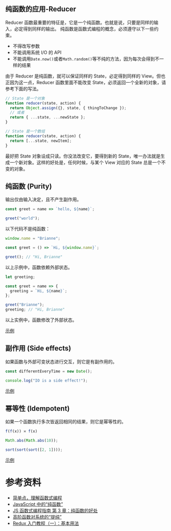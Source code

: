 ## 纯函数的应用-Reducer

Reducer 函数最重要的特征是，它是一个纯函数。也就是说，只要是同样的输入，必定得到同样的输出。
纯函数是函数式编程的概念，必须遵守以下一些约束。

- 不得改写参数
- 不能调用系统 I/O 的 API
- 不能调用`Date.now()`或者`Math.random()`等不纯的方法，因为每次会得到不一样的结果

由于 Reducer 是纯函数，就可以保证同样的 State，必定得到同样的 View。但也正因为这一点，Reducer 函数里面不能改变 State，必须返回一个全新的对象，请参考下面的写法。

```javascript
// State 是一个对象
function reducer(state, action) {
  return Object.assign({}, state, { thingToChange });
  // 或者
  return { ...state, ...newState };
}

// State 是一个数组
function reducer(state, action) {
  return [...state, newItem];
}
```

最好把 State 对象设成只读。你没法改变它，要得到新的 State，唯一办法就是生成一个新对象。这样的好处是，任何时候，与某个 View 对应的 State 总是一个不变的对象。

## 纯函数 (Purity)

输出仅由输入决定，且不产生副作用。

```js
const greet = name => `hello, ${name}`;

greet("world");
```

以下代码不是纯函数：

```js
window.name = "Brianne";

const greet = () => `Hi, ${window.name}`;

greet(); // "Hi, Brianne"
```

以上示例中，函数依赖外部状态。

```js
let greeting;

const greet = name => {
  greeting = `Hi, ${name}`;
};

greet("Brianne");
greeting; // "Hi, Brianne"
```

以上实例中，函数修改了外部状态。

[示例](https://github.com/shfshanyue/fp-jargon-zh/blob/master/demos/purity.js)

## 副作用 (Side effects)

如果函数与外部可变状态进行交互，则它是有副作用的。

```js
const differentEveryTime = new Date();
```

```js
console.log("IO is a side effect!");
```

[示例](https://github.com/shfshanyue/fp-jargon-zh/blob/master/demos/sideEffect.js)

## 幂等性 (Idempotent)

如果一个函数执行多次皆返回相同的结果，则它是幂等性的。

```js
f(f(x)) ≍ f(x)
```

```js
Math.abs(Math.abs(10));
```

```js
sort(sort(sort([2, 1])));
```

[示例](https://github.com/shfshanyue/fp-jargon-zh/blob/master/demos/idempotent.js)

# 参考资料

- [简单点，理解函数式编程](<https://mp.weixin.qq.com/s?__biz=MzI5MjEzNzA1MA==&mid=2650264291&idx=1&sn=02dcff8719b7a285d8e94a63a45473d0&chksm=f40683d6c3710ac0dba9a5b416cb9dfc14546ebb6771dd406c5191ed520cc8babd2c3b94c0bd&key=1ec2040cbb2ee42f36ba042b09fa916202a6e38dce54af4ff2aa186ca5258e83dc0a38f5cfd5c8f7a86481e5aee8b393acc822f22b9df8b535690524041019f399e22d42170f9343490608da71d808a8&ascene=0&uin=MjYzMTM3MDAyMA%3D%3D&devicetype=iMac+MacBookPro11%2C5+OSX+OSX+10.12.1+build(16B2555)&version=12010210&nettype=WIFI&fontScale=100&pass_ticket=C5ii2XXBIPXGmlqXGL4HuqbBQspacoIHyGyp9W4ouSIHHb14KDO%2Be0uK5x2ONJH%2B>)
- [JavaScript 中的“纯函数”](http://web.jobbole.com/86136/)
- [JS 函数式编程指南 第 3 章：纯函数的好处](https://llh911001.gitbooks.io/mostly-adequate-guide-chinese/content/ch3.html)
- [高阶函数对系统的“提纯”](https://75team.com/post/higher-order-function-play-with-pure-function.html)
- [Redux 入门教程（一）：基本用法](http://www.ruanyifeng.com/blog/2016/09/redux_tutorial_part_one_basic_usages.html)
